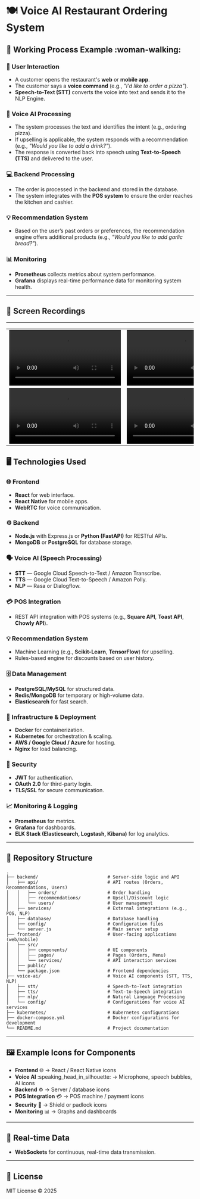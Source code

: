 # 🍽️ Voice AI Restaurant Ordering System

## 🏃 Working Process Example :woman-walking:

### 👤 User Interaction
- A customer opens the restaurant's **web** or **mobile app**.  
- The customer says a **voice command** (e.g., *"I'd like to order a pizza"*).  
- **Speech-to-Text (STT)** converts the voice into text and sends it to the NLP Engine.  

### 🤖 Voice AI Processing
- The system processes the text and identifies the intent (e.g., ordering pizza).  
- If upselling is applicable, the system responds with a recommendation (e.g., *"Would you like to add a drink?"*).  
- The response is converted back into speech using **Text-to-Speech (TTS)** and delivered to the user.  

### 💻 Backend Processing
- The order is processed in the backend and stored in the database.  
- The system integrates with the **POS system** to ensure the order reaches the kitchen and cashier.  

### 💡 Recommendation System
- Based on the user’s past orders or preferences, the recommendation engine offers additional products (e.g., *"Would you like to add garlic bread?"*).  

### 📊 Monitoring
- **Prometheus** collects metrics about system performance.  
- **Grafana** displays real-time performance data for monitoring system health.  

---

## 🔗 Screen Recordings

---

<table>
    <tbody>
        <tr>
            <td width="50%">
                <video src="https://github.com/user-attachments/assets/8e6ac29b-4102-4639-8075-854fb8dbddc0" controls preload>
                    Your browser does not support the video tag.
                </video>
            </td>
            <td width="50%">
                <video src="https://github.com/user-attachments/assets/9df45492-37a2-49a5-a377-d63d4afcbb6a" controls preload>
                    Your browser does not support the video tag.
                </video>
            </td>
        </tr>
        <tr>
            <td width="50%">
                <video src="https://github.com/user-attachments/assets/e553c7b3-b55b-4681-ab6c-7b2c2ef15ac1" controls preload>
                    Your browser does not support the video tag.
                </video>
            </td>
            <td width="50%">
                <video src="https://github.com/user-attachments/assets/bb6f760b-56e1-4c30-9178-6cce69c48f47" controls preload>
                    Your browser does not support the video tag.
                </video>
            </td>
        </tr>
    </tbody>
</table>

## 🖥️ Technologies Used

### 🌐 Frontend
- **React** for web interface.  
- **React Native** for mobile apps.  
- **WebRTC** for voice communication.  

### ⚙️ Backend
- **Node.js** with Express.js or **Python (FastAPI)** for RESTful APIs.  
- **MongoDB** or **PostgreSQL** for database storage.  

### 🗣️ Voice AI (Speech Processing)
- **STT** — Google Cloud Speech-to-Text / Amazon Transcribe.  
- **TTS** — Google Cloud Text-to-Speech / Amazon Polly.  
- **NLP** — Rasa or Dialogflow.  

### 💳 POS Integration
- REST API integration with POS systems (e.g., **Square API**, **Toast API**, **Chowly API**).  

### 💡 Recommendation System
- Machine Learning (e.g., **Scikit-Learn**, **TensorFlow**) for upselling.  
- Rules-based engine for discounts based on user history.  

### 🗄️ Data Management
- **PostgreSQL/MySQL** for structured data.  
- **Redis/MongoDB** for temporary or high-volume data.  
- **Elasticsearch** for fast search.  

### 🚀 Infrastructure & Deployment
- **Docker** for containerization.  
- **Kubernetes** for orchestration & scaling.  
- **AWS / Google Cloud / Azure** for hosting.  
- **Nginx** for load balancing.  

### 🔐 Security
- **JWT** for authentication.  
- **OAuth 2.0** for third-party login.  
- **TLS/SSL** for secure communication.  

### 📈 Monitoring & Logging
- **Prometheus** for metrics.  
- **Grafana** for dashboards.  
- **ELK Stack (Elasticsearch, Logstash, Kibana)** for log analytics.  

---

## 📂 Repository Structure

```
.
├── backend/                          # Server-side logic and API
│   ├── api/                          # API routes (Orders, Recommendations, Users)
│   │   ├── orders/                   # Order handling
│   │   ├── recommendations/          # Upsell/Discount logic
│   │   └── users/                    # User management
│   ├── services/                     # External integrations (e.g., POS, NLP)
│   ├── database/                     # Database handling
│   ├── config/                       # Configuration files
│   └── server.js                     # Main server setup
├── frontend/                         # User-facing applications (web/mobile)
│   ├── src/
│   │   ├── components/               # UI components
│   │   ├── pages/                    # Pages (Orders, Menu)
│   │   └── services/                 # API interaction services
│   ├── public/
│   └── package.json                  # Frontend dependencies
├── voice-ai/                         # Voice AI components (STT, TTS, NLP)
│   ├── stt/                          # Speech-to-Text integration
│   ├── tts/                          # Text-to-Speech integration
│   ├── nlp/                          # Natural Language Processing
│   └── config/                       # Configurations for voice AI services
├── kubernetes/                       # Kubernetes configurations
├── docker-compose.yml                # Docker configurations for development
└── README.md                         # Project documentation
```

---

## 🖼️ Example Icons for Components
- **Frontend** :globe_with_meridians: → React / React Native icons  
- **Voice AI** :speaking_head_in_silhouette: → Microphone, speech bubbles, AI icons  
- **Backend** :gear: → Server / database icons  
- **POS Integration** :credit_card: → POS machine / payment icons  
- **Security** :closed_lock_with_key: → Shield or padlock icons  
- **Monitoring** :bar_chart: → Graphs and dashboards  

---

## 🔌 Real-time Data
- **WebSockets** for continuous, real-time data transmission.  

---

## 📜 License
MIT License © 2025
